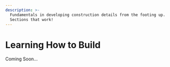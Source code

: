 ```yaml
---
description: >-
  Fundamentals in developing construction details from the footing up. Wall
  Sections that work!
---
```


# Learning How to Build

Coming Soon...
